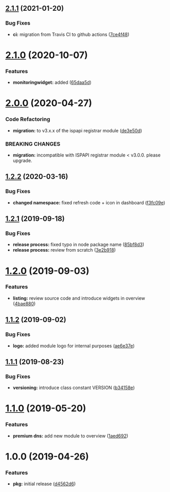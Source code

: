 ## [2.1.1](https://github.com/hexonet/whmcs-ispapi-widget-modules/compare/v2.1.0...v2.1.1) (2021-01-20)


### Bug Fixes

* **ci:** migration from Travis CI to github actions ([7ce4f48](https://github.com/hexonet/whmcs-ispapi-widget-modules/commit/7ce4f480c921d28be0756a04bbff6cadf54a7cfc))

# [2.1.0](https://github.com/hexonet/whmcs-ispapi-widget-modules/compare/v2.0.0...v2.1.0) (2020-10-07)


### Features

* **monitoringwidget:** added ([65daa5d](https://github.com/hexonet/whmcs-ispapi-widget-modules/commit/65daa5d7691fd9654279af1c82f71e052db028ca))

# [2.0.0](https://github.com/hexonet/whmcs-ispapi-widget-modules/compare/v1.2.2...v2.0.0) (2020-04-27)


### Code Refactoring

* **migration:** to v3.x.x of the ispapi registrar module ([de3e50d](https://github.com/hexonet/whmcs-ispapi-widget-modules/commit/de3e50da2625c39a681f7f23d94a64072420fd63))


### BREAKING CHANGES

* **migration:** incompatible with ISPAPI registrar module < v3.0.0.
please upgrade.

## [1.2.2](https://github.com/hexonet/whmcs-ispapi-widget-modules/compare/v1.2.1...v1.2.2) (2020-03-16)


### Bug Fixes

* **changed namespace:** fixed refresh code + icon in dashboard ([f3fc09e](https://github.com/hexonet/whmcs-ispapi-widget-modules/commit/f3fc09e371e9577292f8f6eacdcce295dd0b6a34))

## [1.2.1](https://github.com/hexonet/whmcs-ispapi-widget-modules/compare/v1.2.0...v1.2.1) (2019-09-18)


### Bug Fixes

* **release process:** fixed typo in node package name ([85bf8d3](https://github.com/hexonet/whmcs-ispapi-widget-modules/commit/85bf8d3))
* **release process:** review from scratch ([3e2b918](https://github.com/hexonet/whmcs-ispapi-widget-modules/commit/3e2b918))

# [1.2.0](https://github.com/hexonet/whmcs-ispapi-widget-modules/compare/v1.1.2...v1.2.0) (2019-09-03)


### Features

* **listing:** review source code and introduce widgets in overview ([4bae880](https://github.com/hexonet/whmcs-ispapi-widget-modules/commit/4bae880))

## [1.1.2](https://github.com/hexonet/whmcs-ispapi-widget-modules/compare/v1.1.1...v1.1.2) (2019-09-02)


### Bug Fixes

* **logo:** added module logo for internal purposes ([ae6e37e](https://github.com/hexonet/whmcs-ispapi-widget-modules/commit/ae6e37e))

## [1.1.1](https://github.com/hexonet/whmcs-ispapi-widget-modules/compare/v1.1.0...v1.1.1) (2019-08-23)


### Bug Fixes

* **versioning:** introduce class constant VERSION ([b34158e](https://github.com/hexonet/whmcs-ispapi-widget-modules/commit/b34158e))

# [1.1.0](https://github.com/hexonet/whmcs-ispapi-widget-modules/compare/v1.0.0...v1.1.0) (2019-05-20)


### Features

* **premium dns:** add new module to overview ([1aed692](https://github.com/hexonet/whmcs-ispapi-widget-modules/commit/1aed692))

# 1.0.0 (2019-04-26)


### Features

* **pkg:** initial release ([d4562d6](https://github.com/hexonet/whmcs-ispapi-widget-modules/commit/d4562d6))
